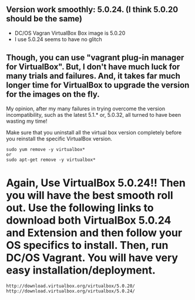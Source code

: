 ## Version work smoothly: 5.0.24. (I think 5.0.20 should be the same) 

* DC/OS Vagran VirtualBox Box image is 5.0.20
* I use 5.0.24 seems to have no glitch

## Though, you can use "vagrant plug-in manager for VirtualBox". But, I don't have much luck for many trials and failures. And, it takes far much longer time for VirtualBox to upgrade the version for the images on the fly. 

My opinion, after my many failures in trying overcome the version incompatibility, such as the latest 5.1.* or, 5.0.32, all turned to have been wasting my time!

Make sure that you uninstall all the virtual box version completely before you reinstall the specific VirtualBox version.
```
sudo yum remove -y virtualbox*
or
sudo apt-get remove -y virtualbox*
```
# Again, Use VirtualBox 5.0.24!! Then you will have the best smooth roll out. Use the following links to download both VirtualBox 5.0.24 and Extension and then follow your OS specifics to install. Then, run DC/OS Vagrant. You will have very easy installation/deployment.
 
```
http://download.virtualbox.org/virtualbox/5.0.20/
http://download.virtualbox.org/virtualbox/5.0.24/
```
